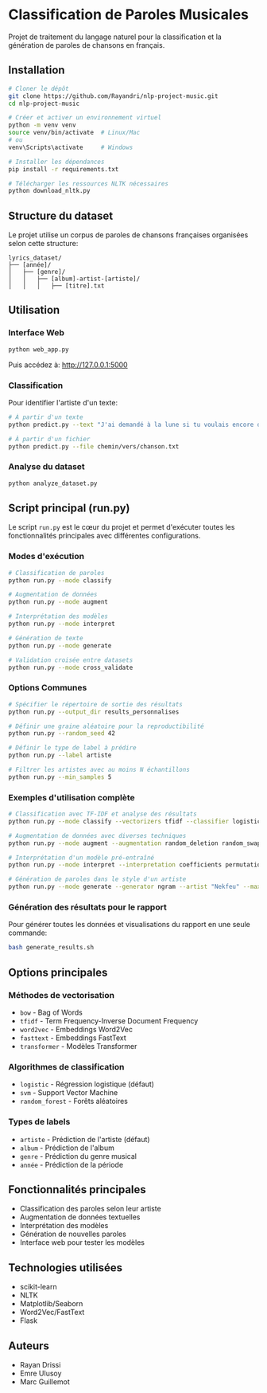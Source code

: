 # Classification de Paroles Musicales

Projet de traitement du langage naturel pour la classification et la génération de paroles de chansons en français.

## Installation

```bash
# Cloner le dépôt
git clone https://github.com/Rayandri/nlp-project-music.git
cd nlp-project-music

# Créer et activer un environnement virtuel
python -m venv venv
source venv/bin/activate  # Linux/Mac
# ou
venv\Scripts\activate     # Windows

# Installer les dépendances
pip install -r requirements.txt

# Télécharger les ressources NLTK nécessaires
python download_nltk.py
```

## Structure du dataset

Le projet utilise un corpus de paroles de chansons françaises organisées selon cette structure:

```
lyrics_dataset/
├── [année]/
│   ├── [genre]/
│   │   ├── [album]-artist-[artiste]/
│   │   │   ├── [titre].txt
```

## Utilisation

### Interface Web

```bash
python web_app.py
```

Puis accédez à: http://127.0.0.1:5000

### Classification

Pour identifier l'artiste d'un texte:

```bash
# À partir d'un texte
python predict.py --text "J'ai demandé à la lune si tu voulais encore de moi"

# À partir d'un fichier
python predict.py --file chemin/vers/chanson.txt
```

### Analyse du dataset

```bash
python analyze_dataset.py
```

## Script principal (run.py)

Le script `run.py` est le cœur du projet et permet d'exécuter toutes les fonctionnalités principales avec différentes configurations.

### Modes d'exécution

```bash
# Classification de paroles
python run.py --mode classify

# Augmentation de données
python run.py --mode augment

# Interprétation des modèles
python run.py --mode interpret

# Génération de texte
python run.py --mode generate

# Validation croisée entre datasets
python run.py --mode cross_validate
```

### Options Communes

```bash
# Spécifier le répertoire de sortie des résultats
python run.py --output_dir results_personnalises

# Définir une graine aléatoire pour la reproductibilité
python run.py --random_seed 42

# Définir le type de label à prédire
python run.py --label artiste

# Filtrer les artistes avec au moins N échantillons
python run.py --min_samples 5
```

### Exemples d'utilisation complète

```bash
# Classification avec TF-IDF et analyse des résultats
python run.py --mode classify --vectorizers tfidf --classifier logistic --confusion_matrix

# Augmentation de données avec diverses techniques
python run.py --mode augment --augmentation random_deletion random_swap synonym_replacement --augmentation_factor 0.5

# Interprétation d'un modèle pré-entraîné
python run.py --mode interpret --interpretation coefficients permutation --model_path results/models/best_artiste.pkl

# Génération de paroles dans le style d'un artiste
python run.py --mode generate --generator ngram --artist "Nekfeu" --max_length 200
```

### Génération des résultats pour le rapport

Pour générer toutes les données et visualisations du rapport en une seule commande:

```bash
bash generate_results.sh
```

## Options principales

### Méthodes de vectorisation
- `bow` - Bag of Words
- `tfidf` - Term Frequency-Inverse Document Frequency
- `word2vec` - Embeddings Word2Vec
- `fasttext` - Embeddings FastText
- `transformer` - Modèles Transformer

### Algorithmes de classification
- `logistic` - Régression logistique (défaut)
- `svm` - Support Vector Machine
- `random_forest` - Forêts aléatoires

### Types de labels
- `artiste` - Prédiction de l'artiste (défaut)
- `album` - Prédiction de l'album
- `genre` - Prédiction du genre musical
- `année` - Prédiction de la période

## Fonctionnalités principales

- Classification des paroles selon leur artiste
- Augmentation de données textuelles
- Interprétation des modèles
- Génération de nouvelles paroles
- Interface web pour tester les modèles

## Technologies utilisées

- scikit-learn
- NLTK
- Matplotlib/Seaborn
- Word2Vec/FastText
- Flask

## Auteurs
- Rayan Drissi
- Emre Ulusoy
- Marc Guillemot

